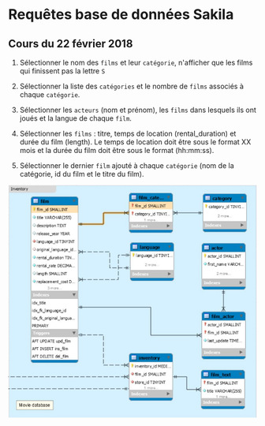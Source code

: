 # Requêtes base de données Sakila


## Cours du 22 février 2018

1. Sélectionner le nom des `films` et leur `catégorie`, n'afficher que les films qui finissent pas la lettre `S`

2. Sélectionner la liste des `catégories` et le nombre de `films` associés à chaque `catégorie`.

3. Sélectionner les `acteurs` (nom et prénom), les `films` dans lesquels ils ont joués et la langue de chaque `film`.

4. Sélectionner les `films` : titre, temps de location (rental_duration) et durée du film (length). Le temps de location doit être sous le format XX mois et la durée du film doit être sous le format (hh:mm:ss).

5. Sélectionner le dernier `film` ajouté à chaque `catégorie` (nom de la catégorie, id du film et le titre du film).


![Customer Data](images/request_2018_02_22.JPG)
